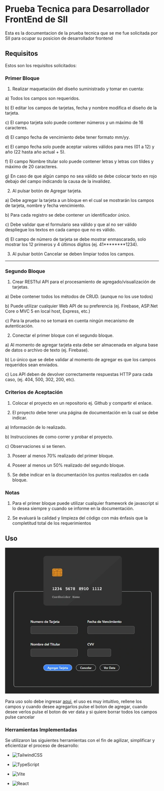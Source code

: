 
# Prueba Tecnica para Desarrollador FrontEnd de SII

  

Esta es la documentacion de la prueba tecnica que se me fue solicitada por SII para ocupar su posicion de desarrollador frontend

  

## Requisitos

Estos son los requisitos solicitados:

  

### Primer Bloque

1) Realizar maquetación del diseño suministrado y tomar en cuenta:

a) Todos los campos son requeridos.

b) El editar los campos de tarjetas, fecha y nombre modifica el diseño de la tarjeta.

c) El campo tarjeta solo puede contener números y un máximo de 16 caracteres.

d) El campo fecha de vencimiento debe tener formato mm/yy.

e) El campo fecha solo puede aceptar valores válidos para mes (01 a 12) y año (22 hasta año actual + 5).

f) El campo Nombre titular solo puede contener letras y letras con tildes y máximo de 20 caracteres.

g) En caso de que algún campo no sea válido se debe colocar texto en rojo debajo del campo indicando la causa de la invalidez.

2) Al pulsar botón de Agregar tarjeta.

a) Debe agregar la tarjeta a un bloque en el cual se mostrarán los campos de tarjeta, nombre y fecha vencimiento.

b) Para cada registro se debe contener un identificador único.

c) Debe validar que el formulario sea válido y que al no ser válido despliegue los textos en cada campo que no es válido.

d) El campo de número de tarjeta se debe mostrar enmascarado, solo mostrar los 12 primeros y 4 últimos dígitos (ej. 41********1234).

3) Al pulsar botón Cancelar se deben limpiar todos los campos.

  

------------

  

### Segundo Bloque

1) Crear RESTful API para el procesamiento de agregado/visualización de tarjetas.

a) Debe contener todos los métodos de CRUD. (aunque no los use todos)

b) Puede utilizar cualquier Web API de su preferencia (ej. Firebase, ASP.Net Core o MVC 5 en local host, Express, etc.)

c) Para la prueba no se tomará en cuenta ningún mecanismo de autenticación.

2) Conectar el primer bloque con el segundo bloque.

a) Al momento de agregar tarjeta esta debe ser almacenada en alguna base de datos o archivo de texto (ej. Firebase).

b) Lo único que se debe validar al momento de agregar es que los campos requeridos sean enviados.

c) Los API deben de devolver correctamente respuestas HTTP para cada caso, (ej. 404, 500, 302, 200, etc).

  

### Criterios de Aceptación

1) Colocar el proyecto en un repositorio ej. Github y compartir el enlace.

2) El proyecto debe tener una página de documentación en la cual se debe indicar.

a) Información de lo realizado.

b) Instrucciones de como correr y probar el proyecto.

c) Observaciones si se tienen.

3) Poseer al menos 70% realizado del primer bloque.

4) Poseer al menos un 50% realizado del segundo bloque.

5) Se debe indicar en la documentación los puntos realizados en cada bloque.

  

### Notas

1) Para el primer bloque puede utilizar cualquier framework de javascript si lo desea siempre y cuando se informe en la documentación.

2) Se evaluará la calidad y limpieza del código con más énfasis que la completitud total de los requerimientos

  
  

## Uso

  
![enter image description here](https://raw.githubusercontent.com/Yordyr06/tt-sii/main/src/assets/TT-Sii.webp)


Para uso solo debe ingresar [aqui](https://tt-nssfgwt7g-yordy-almontes-projects.vercel.app/), el uso es muy intuitivo,  rellene los campos y cuando desee agregarlos pulse el boton de agregar, cuando desee verlos pulse el boton de ver data y si quiere borrar todos los campos pulse cancelar


  

### Herramientas Implementadas
Se utilizaron las siguientes herramientas con el fin de agilizar, simplificar y eficientizar el proceso de desarrollo:
  



  

* ![TailwindCSS](https://img.shields.io/badge/tailwindcss-%2338B2AC.svg?style=for-the-badge&logo=tailwind-css&logoColor=white)

* ![TypeScript](https://img.shields.io/badge/typescript-%23007ACC.svg?style=for-the-badge&logo=typescript&logoColor=white)

* ![Vite](https://img.shields.io/badge/vite-%23646CFF.svg?style=for-the-badge&logo=vite&logoColor=white)

* ![React](https://img.shields.io/badge/react-%2320232a.svg?style=for-the-badge&logo=react&logoColor=%2361DAFB)